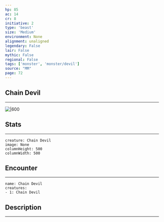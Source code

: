 ```yaml
---
hp: 85
ac: 14
cr: 8
initiative: 2
type: 'beast'    
size: 'Medium'
environment: None
alignment: unaligned
legendary: False
lair: False
mythic: False
regional: False
tags: ['monster', 'monster/devil']
source: "MM"
page: 72
---
```


## Chain Devil
---

![|600](D:/Program%20Files/5e.tools/img/bestiary/MM/Chain%20Devil.jpg)

## Stats
---

```statblock
creature: Chain Devil
image: None
columnHeight: 500
columnWidth: 500
```

## Encounter
---

```encounter-table
name: Chain Devil
creatures:
- 1: Chain Devil
```

## Description
---




